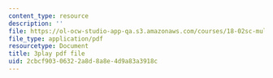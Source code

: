 ```yaml
---
content_type: resource
description: ''
file: https://ol-ocw-studio-app-qa.s3.amazonaws.com/courses/18-02sc-multivariable-calculus-fall-2010/2cbcf90306322a8d8a8e4d9a83a3918c_QHaAoQQy07I.pdf
file_type: application/pdf
resourcetype: Document
title: 3play pdf file
uid: 2cbcf903-0632-2a8d-8a8e-4d9a83a3918c
---
```

